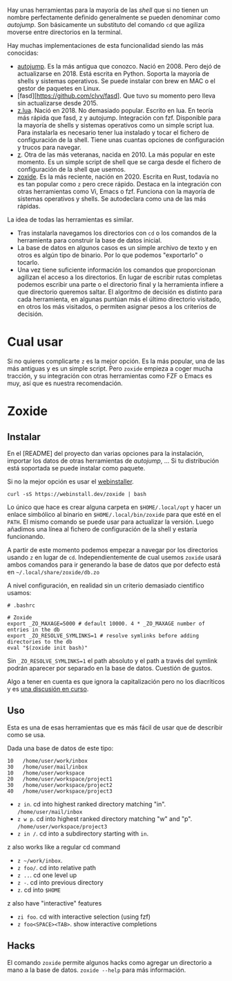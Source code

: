 Hay unas herramientas para la mayoría de las _shell_ que si no tienen un nombre perfectamente definido generalmente se pueden denominar como _autojump_. Son básicamente un substituto del comando `cd` que agiliza moverse entre directorios en la terminal.

Hay muchas implementaciones de esta funcionalidad siendo las más conocidas:

-   [autojump](https://github.com/wting/autojump). Es la más antigua que conozco. Nació en 2008. Pero dejó de actualizarse en 2018. Está escrita en Python. Soporta la mayoría de shells y sistemas operativos. Se puede instalar con brew en MAC o el gestor de paquetes en Linux.
-   [fasd][https://github.com/clvv/fasd]. Que tuvo su momento pero lleva sin actualizarse desde 2015.
-   [z.lua](https://github.com/skywind3000/z.lua). Nació en 2018. No demasiado popular. Escrito en lua. En teoría más rápida que fasd, z y autojump. Integración con fzf. Disponible para la mayoría de shells y sistemas operativos como un simple script lua. Para instalarla es necesario tener lua instalado y tocar el fichero de configuración de la shell. Tiene unas cuantas opciones de configuración y trucos para navegar.
-   [z](https://github.com/rupa/z). Otra de las más veteranas, nacida en 2010. La más popular en este momento. Es un simple script de shell que se carga desde el fichero de configuración de la shell que usemos.
-   [zoxide](https://github.com/ajeetdsouza/zoxide). Es la más reciente, nación en 2020. Escrita en Rust, todavía no es tan popular como `z` pero crece rápido. Destaca en la integración con otras herramientas como Vi, Emacs o fzf. Funciona con la mayoría de sistemas operativos y shells. Se autodeclara como una de las más rápidas.

La idea de todas las herramientas es similar.

-   Tras instalarla navegamos los directorios con `cd` o los comandos de la herramienta para construir la base de datos inicial.
-   La base de datos en algunos casos es un simple archivo de texto y en otros es algún tipo de binario. Por lo que podemos "exportarlo" o tocarlo.
-   Una vez tiene suficiente información los comandos que proporcionan agilizan el acceso a los directorios. En lugar de escribir rutas completas podemos escribir una parte o el directorio final y la herramienta infiere a que directorio queremos saltar. El algoritmo de decisión es distinto para cada herramienta, en algunas puntúan más el último directorio visitado, en otros los más visitados, o permiten asignar pesos a los criterios de decisión.

# Cual usar

Si no quieres complicarte `z` es la mejor opción. Es la más popular, una de las más antiguas y es un simple script. Pero `zoxide` empieza a coger mucha tracción, y su integración con otras herramientas como FZF o Emacs es muy, así que es nuestra recomendación.

# Zoxide

## Instalar

En el [README] del proyecto dan varias opciones para la instalación, importar los datos de otras herramientas de _autojump_, ... Si tu distribución está soportada se puede instalar como paquete.

Si no la mejor opción es usar el [webinstaller](https://webinstall.dev/).

```shell
curl -sS https://webinstall.dev/zoxide | bash
```

Lo único que hace es crear alguna carpeta en `$HOME/.local/opt` y hacer un enlace simbólico al binario en `$HOME/.local/bin/zoxide` para que esté en el `PATH`. El mismo comando se puede usar para actualizar la versión. Luego añadimos una línea al fichero de configuración de la shell y estaría funcionando.

A partir de este momento podemos empezar a navegar por los directorios usando `z` en lugar de `cd`. Independientemente de cual usemos `zoxide` usará ambos comandos para ir generando la base de datos que por defecto está en `~/.local/share/zoxide/db.zo`

A nivel configuración, en realidad sin un criterio demasiado cientifico usamos:

```
# .bashrc

# Zoxide
export _ZO_MAXAGE=5000 # default 10000. 4 * _ZO_MAXAGE number of entries in the db
export _ZO_RESOLVE_SYMLINKS=1 # resolve symlinks before adding directories to the db
eval "$(zoxide init bash)"
```

Sin `_ZO_RESOLVE_SYMLINKS=1` el path absoluto y el path a través del symlink podrán aparecer por separado en la base de datos. Cuestión de gustos.

Algo a tener en cuenta es que ignora la capitalización pero no los diacríticos y es [una discusión en curso](https://github.com/ajeetdsouza/zoxide/issues/224).

## Uso

Esta es una de esas herramientas que es más fácil de usar que de describir como se usa.

Dada una base de datos de este tipo:

```
10   /home/user/work/inbox
30   /home/user/mail/inbox
10   /home/user/workspace
20   /home/user/workspace/project1
30   /home/user/workspace/project2
40   /home/user/workspace/project3
```

-   `z in`. cd into highest ranked directory matching "in". `/home/user/mail/inbox`
-   `z w p`. cd into highest ranked directory matching "w" and "p". `/home/user/workspace/project3`
-   `z in /`. cd into a subdirectory starting with `in`.

z also works like a regular cd command

-   `z ~/work/inbox`.
-   `z foo/`. cd into relative path
-   `z ..`. cd one level up
-   `z -`. cd into previous directory
-   `z`. cd into `$HOME`

z also have "interactive" features

-   `zi foo`. cd with interactive selection (using fzf)
-   `z foo<SPACE><TAB>`. show interactive completions

## Hacks

El comando `zoxide` permite algunos hacks como agregar un directorio a mano a la base de datos. `zoxide --help` para más información.
